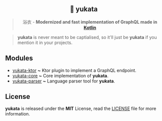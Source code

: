 <div align="center">
    <h2>🗼 yukata</h2>
    <blockquote>浴衣 - <strong>Modernized and fast implementation of GraphQL made in <a href="https://kotlinlang.org">Kotlin</a></strong></blockquote>
</div>

> **yukata** is never meant to be captialised, so it'll just be **yukata** if you mention it in your projects.

## Modules
- [yukata-ktor](./yukata-ktor) **~** Ktor plugin to implement a GraphQL endpoint.
- [yukata-core](./yukata-core) **~** Core implementation of **yukata**.
- [yukata-parser](./yukata-parser) **~** Language parser tool for **yukata**.

## License
**yukata** is released under the **MIT** License, read the [LICENSE](./LICENSE) file for more information.
